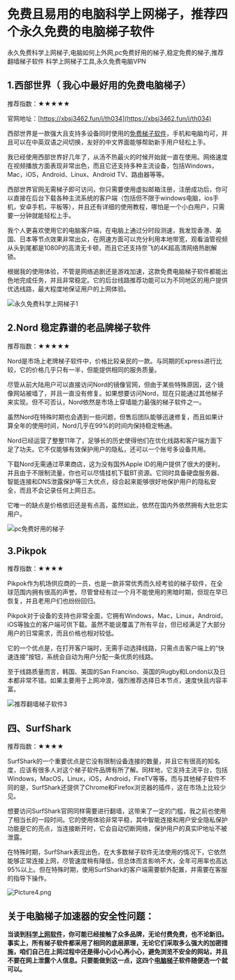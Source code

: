 # 免费且易用的电脑科学上网梯子，推荐四个永久免费的电脑梯子软件
永久免费科学上网梯子,电脑如何上外网,pc免费好用的梯子,稳定免费的梯子,推荐翻墙梯子软件 科学上网梯子工具,永久免费电脑VPN

## 1.西部世界（ 我心中最好用的免费电脑梯子）
推荐指数：★★★★★

官网地址：[https://xbsj3462.fun/i/th034](https://xbsj3462.fun/i/th034)

西部世界是一款强大且支持多设备同时使用的[免费梯子软件](https://cnodejs.org/topic/61d7f4ba994582199af7ce8c)，手机和电脑均可，并且可以在中英双语之间切换，友好的中文界面能够帮助新手用户轻松上手。

我已经使用西部世界好几年了，从汤不热最火的时候开始就一直在使用。网络速度在视频播放方面表现非常出色，而且它还支持多种主流设备，包括Windows，Mac，iOS，Android、Linux、Android TV、路由器等等。

西部世界官网无需梯子即可访问，你只需要使用虚拟邮箱注册，注册成功后，你可以直接在后台下载各种主流系统的客户端（包括但不限于windows电脑，ios手机，安卓手机，平板等），并且还有详细的使用教程，哪怕是一个小白用户，只需要一分钟就能轻松上手。

我个人更喜欢使用它的电脑客户端，在电脑上通过分时段测速，我发现香港、美国、日本等节点效果非常出众，在网速方面可以充分利用本地带宽，观看油管视频从头到尾都是1080P的高清无卡顿，而且它还支持奈飞的4K超高清网络热剧解锁。

根据我的使用体验，不管是网络追剧还是游戏加速，这款免费电脑梯子软件都能出色地完成任务，并且非常稳定。它的后台线路推荐功能可以为不同地区的用户提供优选线路，最大程度地保证用户的上网体验。

![永久免费科学上网梯子1](https://s2.loli.net/2023/09/28/rjRIAPzub437WFC.png)

## 2.Nord 稳定靠谱的老品牌梯子软件
推荐指数：★★★★★

Nord是市场上老牌梯子软件中，价格比较亲民的一款。与同期的Express进行比较，它的价格几乎只有一半，但能提供相同的服务质量。

尽管从前大陆用户可以直接访问Nord的镜像官网，但由于某些特殊原因，这个镜像网站被墙了，并且一直没有修复。如果想要访问Nord，现在只能通过其他梯子来实现。但不可否认，Nord依然是市场上穿墙能力最强的梯子软件之一。

虽然Nord在特殊时期也会遇到一些问题，但售后团队能够迅速修复，而且如果计算全年的使用时间，Nord几乎在99%的时间内保持稳定畅通。

Nord已经运营了整整11年了，足够长的历史使得他们在优化线路和客户端方面下足了功夫。它不仅能够有效保护用户的隐私，还可以一个账号多设备共用。

下载Nord无需通过苹果商店，这为没有国外Apple ID的用户提供了很大的便利，并且由于不限制流量，你也可以尽情挂机下载BT资源。它同时具备硬盘服务器、智能连接和DNS泄露保护等三大优点，综合起来能够很好地保护用户的隐私安全，而且不会记录任何上网日志。

它唯一的缺点是价格依旧还是有点高，虽然如此，依然在国内外依然拥有大批忠实用户。

![pc免费好用的梯子](https://s2.loli.net/2023/09/28/feEwbRUsPqYF2Kt.png)

## 3.Pikpok
推荐指数：★★★★

Pikpok作为机场供应商的一员，也是一款非常优秀而久经考验的梯子软件，在全球范围内拥有很高的声誉。尽管曾经有过一个月不能使用的黑暗时期，但现在早已恢复，并且老用户们也纷纷回归。

Pikpok对于设备的支持也非常全面，它拥有Windows，Mac，Linux，Android，iOS等独立的客户端可供下载。虽然不能说覆盖了所有平台，但已经满足了大部分用户的日常需求，而且价格也相对较低。

它的一个优点是，在打开客户端时，无需手动选择线路，只需点击客户端上的“快速连接”按钮，系统会自动为用户分配一条优质的线路。

至于线路质量而言，韩国、美国的San Franciso、英国的Rugby和London以及日本都非常不错。如果主要用于上网冲浪，强烈推荐选择日本节点，速度快且内容丰富。

![推荐翻墙梯子软件3](https://s2.loli.net/2023/09/28/l8XvsO6f1qoLCKE.png)

## 四、SurfShark
推荐指数：★★★★

SurfShark的一个重要优点是它没有限制设备连接的数量，并且它有很高的知名度，应该有很多人对这个梯子软件品牌有所了解。同样地，它支持主流平台，包括Windows，MacOS，Linux，iOS，Android，FireTV等等。而与其他梯子软件不同的是，SurfShark还提供了Chrome和Firefox浏览器的插件，这在市场上比较少见。

想要访问SurfShark官网同样需要进行翻墙，这带来了一定的门槛，我之前也使用了相当长的一段时间。它的使用体验非常平稳，其中智能连接和用户安全隐私保护功能是它的亮点，当连接断开时，它会自动切断网络，保护用户的真实IP地址不被泄露。

在特殊时期，SurfShark表现出色，在大多数梯子软件无法使用的情况下，它依然能够正常连接上网，尽管速度稍有降低，但总体而言影响不大，全年可用率也高达95%以上。但在特殊时期，使用SurfShark的客户端需要额外配置，并需要在客服的指导下操作。

![Picture4.png](https://s2.loli.net/2023/09/28/ayq647EgktHrilX.png)

## 关于电脑梯子加速器的安全性问题：

**当谈到[科学上网软件](http://react-china.org/t/topic/37714)，你可能已经接触了众多品牌，无论付费免费，也不论新旧。事实上，所有梯子软件都采用了相同的底层原理，无论它们采取多么强大的加密措施，咱们自己在上网过程中还是得小心小心再小心，避免浏览不安全的网站，并且不要在网上泄露个人信息。只要能做到这一点，这四个[电脑梯子](https://github.com/yourkind/westworld-vpn/)软件随便选一个就可以。**
